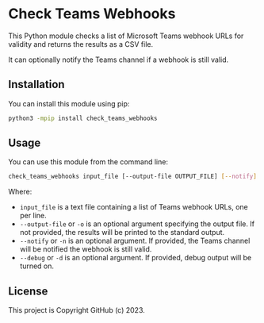 # Check Teams Webhooks

This Python module checks a list of Microsoft Teams webhook URLs for validity and returns the results as a CSV file.

It can optionally notify the Teams channel if a webhook is still valid.

## Installation

You can install this module using pip:

```bash
python3 -mpip install check_teams_webhooks
```

## Usage

You can use this module from the command line:

```bash
check_teams_webhooks input_file [--output-file OUTPUT_FILE] [--notify] [--debug] [--help]
```

Where:

* `input_file` is a text file containing a list of Teams webhook URLs, one per line.
* `--output-file` or `-o` is an optional argument specifying the output file. If not provided, the results will be printed to the standard output.
* `--notify` or `-n` is an optional argument. If provided, the Teams channel will be notified the webhook is still valid.
* `--debug` or `-d` is an optional argument. If provided, debug output will be turned on.

## License

This project is Copyright GitHub (c) 2023.
